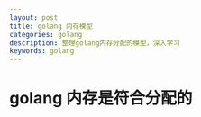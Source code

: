 ```yaml
---
layout: post
title: golang 内存模型
categories: golang
description: 整理golang内存分配的模型，深入学习
keywords: golang
---
```


# golang 内存是符合分配的





